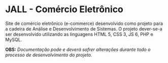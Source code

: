 # JALL - Comércio Eletrônico

Site de comércio eletrônico (e-commerce) desenvolvido como projeto para a cadeira de Análise e Desenvolvimento de Sistemas. O projeto dever-se-a ser desenvolvido utilizando as linguagens HTML 5, CSS 3, JS 6, PHP e MySQL.

**OBS:** *Documentação pode e deverá sofrer alterações durante todo o processo de desenvolvimento do projeto.*